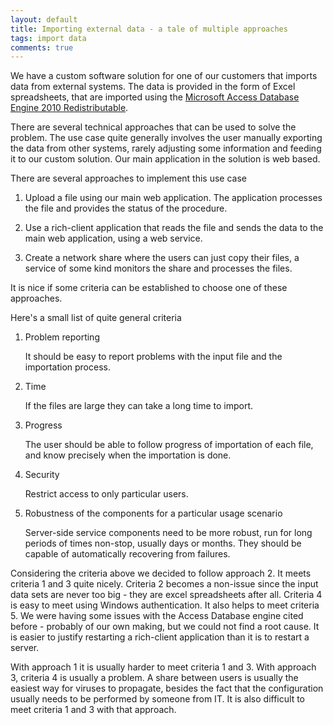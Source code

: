 ```yaml
---
layout: default
title: Importing external data - a tale of multiple approaches
tags: import data
comments: true
---
```


We have a custom software solution for one of our customers that imports data from external systems. The data is provided in the form of Excel spreadsheets, that are imported using the [Microsoft Access Database Engine 2010 Redistributable](http://www.microsoft.com/downloads/en/details.aspx?familyid=C06B8369-60DD-4B64-A44B-84B371EDE16D&displaylang=en).

There are several technical approaches that can be used to solve the problem. The use case quite generally involves the user manually exporting the data from other systems, rarely adjusting some information and feeding it to our custom solution. Our main application in the solution is web based.

There are several approaches to implement this use case

1. Upload a file using our main web application. The application processes the file and provides the status of the procedure.

2. Use a rich-client application that reads the file and sends the data to the main web application, using a web service.

3. Create a network share where the users can just copy their files, a service of some kind monitors the share and processes the files.

It is nice if some criteria can be established to choose one of these approaches.

Here's a small list of quite general criteria

1. Problem reporting

    It should be easy to report problems with the input file and the importation process.

2. Time

    If the files are large they can take a long time to import.

3. Progress

    The user should be able to follow progress of importation of each file, and know precisely when the importation is done.

4. Security

    Restrict access to only particular users.

5. Robustness of the components for a particular usage scenario

    Server-side service components need to be more robust, run for long periods of times non-stop, usually days or months. They should be capable of automatically recovering from failures.

Considering the criteria above we decided to follow approach 2. It meets criteria 1 and 3 quite nicely. Criteria 2 becomes a non-issue since the input data sets are never too big - they are excel spreadsheets after all. Criteria 4 is easy to meet using Windows authentication. It also helps to meet criteria 5. We were having some issues with the Access Database engine cited before - probably of our own making, but we could not find a root cause. It is easier to justify restarting a rich-client application than it is to restart a server.

With approach 1 it is usually harder to meet criteria 1 and 3.  With approach 3, criteria 4 is usually a problem. A share between users is usually the easiest way for viruses to propagate, besides the fact that the configuration usually needs to be performed by someone from IT. It is also difficult to meet criteria 1 and 3 with that approach.

